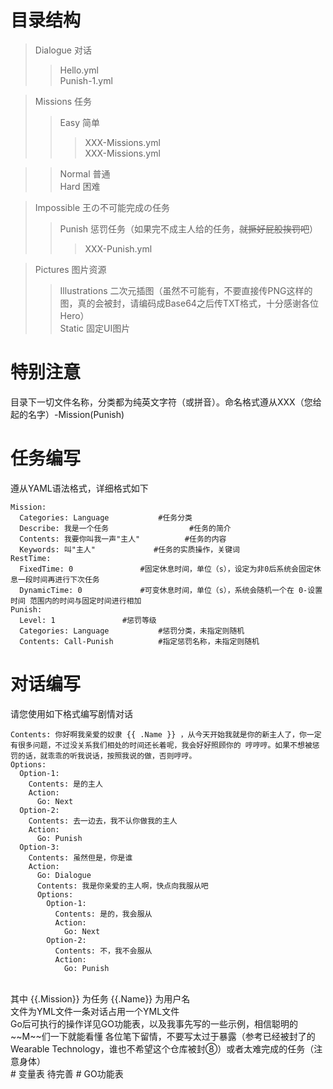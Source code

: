 # 目录结构
>Dialogue 对话</br>
>>Hello.yml</br>
>>Punish-1.yml</br>

>Missions 任务</br>
>>Easy	简单</br>
>>>XXX-Missions.yml</br>
>>>XXX-Missions.yml</br>

>>Normal	普通</br>
>>Hard	困难</br>

>Impossible	王の不可能完成の任务</br>
>>Punish	惩罚任务（如果完不成主人给的任务，~~就撅好屁股挨罚吧~~）</br>
>>>XXX-Punish.yml

>Pictures 图片资源</br>
>>Illustrations 二次元插图（虽然不可能有，不要直接传PNG这样的图，真的会被封，请编码成Base64之后传TXT格式，十分感谢各位Hero）</br>
>>Static 固定UI图片
# 特别注意
目录下一切文件名称，分类都为纯英文字符（或拼音）。命名格式遵从XXX（您给起的名字）-Mission(Punish)
# 任务编写
遵从YAML语法格式，详细格式如下</br>
```
Mission:
  Categories: Language			 #任务分类
  Describe: 我是一个任务                  #任务的简介
  Contents: 我要你叫我一声"主人"          #任务的内容
  Keywords: 叫"主人"		      #任务的实质操作，关键词
RestTime:
  FixedTime: 0				 #固定休息时间，单位（s），设定为非0后系统会固定休息一段时间再进行下次任务
  DynamicTime: 0			 #可变休息时间，单位（s），系统会随机一个在 0-设置时间 范围内的时间与固定时间进行相加
Punish:
  Level: 1				 #惩罚等级
  Categories: Language			 #惩罚分类，未指定则随机
  Contents: Call-Punish			 #指定惩罚名称，未指定则随机
```
# 对话编写
请您使用如下格式编写剧情对话</br>
```
Contents: 你好啊我亲爱的奴隶 {{ .Name }} ，从今天开始我就是你的新主人了，你一定有很多问题，不过没关系我们相处的时间还长着呢，我会好好照顾你的 哼哼哼。如果不想被惩罚的话，就乖乖的听我说话，按照我说的做，否则哼哼。
Options: 
  Option-1: 
    Contents: 是的主人
    Action: 
      Go: Next
  Option-2: 
    Contents: 去一边去，我不认你做我的主人
    Action: 
      Go: Punish
  Option-3: 
    Contents: 虽然但是，你是谁
    Action:
      Go: Dialogue
      Contents: 我是你亲爱的主人啊，快点向我服从吧
      Options:
        Option-1:
          Contents: 是的，我会服从
          Action:
            Go: Next
        Option-2:
          Contents: 不，我不会服从
          Action:
            Go: Punish
```
</br>
其中 {{.Mission}} 为任务 {{.Name}} 为用户名</br>
文件为YML文件一条对话占用一个YML文件</br>
Go后可执行的操作详见GO功能表，以及我事先写的一些示例，相信聪明的~~M~~们一下就能看懂
各位笔下留情，不要写太过于暴露（参考已经被封了的Wearable Technology，谁也不希望这个仓库被封⑧）或者太难完成的任务（注意身体）</br>
# 变量表
待完善
# GO功能表
